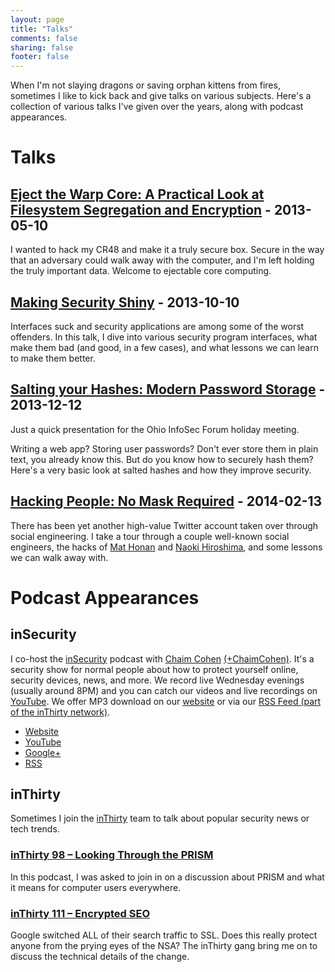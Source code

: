 ```yaml
---
layout: page
title: "Talks"
comments: false
sharing: false
footer: false
---
```


When I'm not slaying dragons or saving orphan kittens from fires, sometimes I like to kick back and give talks on various subjects. Here's a collection of various talks I've given over the years, along with podcast appearances.

# Talks

## [Eject the Warp Core: A Practical Look at Filesystem Segregation and Encryption](/blog/2012/05/10/eject-the-warp-core-a-practical-look-at-filesystem-segregation-and-encryption/) - 2013-05-10

I wanted to hack my CR48 and make it a truly secure box. Secure in the way that an adversary could walk away with the computer, and I'm left holding the truly important data. Welcome to ejectable core computing.

## [Making Security Shiny](/talks/making-security-shiny/) - 2013-10-10

Interfaces suck and security applications are among some of the worst offenders. In this talk, I dive into various security program interfaces, what make them bad (and good, in a few cases), and what lessons we can learn to make them better.

## [Salting your Hashes: Modern Password Storage](/talks/salting-your-hashes/) - 2013-12-12

Just a quick presentation for the Ohio InfoSec Forum holiday meeting.

Writing a web app? Storing user passwords? Don't ever store them in plain text, you already know this. But do you know how to securely hash them? Here's a very basic look at salted hashes and how they improve security.

## [Hacking People: No Mask Required](/talks/hacking-people/) - 2014-02-13

There has been yet another high-value Twitter account taken over through social engineering. I take a tour through a couple well-known social engineers, the hacks of [Mat Honan](http://www.wired.com/gadgetlab/2012/08/apple-amazon-mat-honan-hacking/all/) and [Naoki Hiroshima](https://medium.com/cyber-security/24eb09e026dd), and some lessons we can walk away with.

# Podcast Appearances

## inSecurity

I co-host the [inSecurity](http://insecurityshow.com) podcast with [Chaim Cohen](http://chaimtime.com/) [(+ChaimCohen)](https://plus.google.com/+ChaimCohen). It's a security show for normal people about how to protect yourself online, security devices, news, and more. We record live Wednesday evenings (usually around 8PM) and you can catch our videos and live recordings on [YouTube](http://www.youtube.com/user/inSecurityShow). We offer MP3 download on our [website](http://insecurityshow.com) or via our [RSS Feed (part of the inThirty network)](http://feeds.feedburner.com/inThirty).

  * [Website](http://insecurityshow.com)
  * [YouTube](http://www.youtube.com/user/inSecurityShow)
  * [Google+](https://plus.google.com/b/104819971466235925477/104819971466235925477/posts)
  * [RSS](http://feeds.feedburner.com/inThirty)

## inThirty

Sometimes I join the [inThirty](http://inthirty.net/) team to talk about popular security news or tech trends.

### [inThirty 98 – Looking Through the PRISM](http://inthirty.net/2013/06/inthirty-98-looking-through-the-prism/)

In this podcast, I was asked to join in on a discussion about PRISM and what it means for computer users everywhere.

### [inThirty 111 – Encrypted SEO](http://inthirty.net/2013/09/encrypted-seo-inthirty-111/)

Google switched ALL of their search traffic to SSL. Does this really protect anyone from the prying eyes of the NSA? The inThirty gang bring me on to discuss the technical details of the change.
